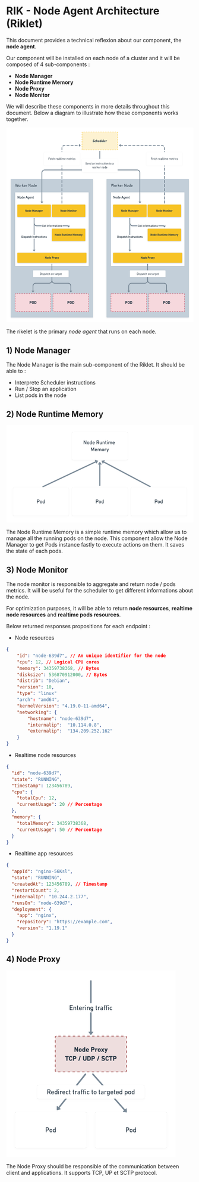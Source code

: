 # RIK - Node Agent Architecture (Riklet)

This document provides a technical reflexion about our component, the **node agent**.

Our component will be installed on each node of a cluster and it will be composed of 4 sub-components :

- **Node Manager**
- **Node Runtime Memory**
- **Node Proxy**
- **Node Monitor**

We will describe these components in more details throughout this document. Below a diagram to illustrate how these components works together.

![](assets/node-schema.png)

The rikelet is the primary _node agent_ that runs on each node.

## 1) Node Manager

The Node Manager is the main sub-component of the Riklet. It should be able to :

- Interprete Scheduler instructions
- Run / Stop an application
- List pods in the node

## 2) Node Runtime Memory

![](assets/nrm.png)

The Node Runtime Memory is a simple runtime memory which allow us to manage all the running pods on the node. This component allow the Node Manager to get Pods instance fastly to execute actions on them. It saves the state of each pods.

## 3) Node Monitor

The node monitor is responsible to aggregate and return node / pods metrics. It will be useful for the scheduler to get different informations about the node.

For optimization purposes, it will be able to return **node resources**, **realtime node resources** and **realtime pods resources**.

Below returned responses propositions for each endpoint :

- Node resources

```json
{
    "id": "node-639d7", // An unique identifier for the node
    "cpu": 12, // Logical CPU cores
    "memory": 34359738368, // Bytes
    "disksize": 536870912000, // Bytes
    "distrib": "Debian",
    "version": 10,
    "type": "linux"
    "arch": "amd64",
    "kernelVersion": "4.19.0-11-amd64",
    "networking": {
        "hostname": "node-639d7",
        "internalip":  "10.114.0.8",
        "externalip":  "134.209.252.162"
    }
}
```

- Realtime node resources

```json
{
  "id": "node-639d7",
  "state": "RUNNING",
  "timestamp": 123456789,
  "cpu": {
    "totalCpu": 12,
    "currentUsage": 20 // Percentage
  },
  "memory": {
    "totalMemory": 34359738368,
    "currentUsage": 50 // Percentage
  }
}
```

- Realtime app resources

```json
{
  "appId": "nginx-56Ksl",
  "state": "RUNNING",
  "createdAt": 123456789, // Timestamp
  "restartCount": 2,
  "internalIp": "10.244.2.177",
  "runsOn": "node-639d7",
  "deployment": {
    "app": "nginx",
    "repository": "https://example.com",
    "version": "1.19.1"
  }
}
```

## 4) Node Proxy

![](assets/nprx.png)

The Node Proxy should be responsible of the communication between client and applications. It supports TCP, UP et SCTP protocol.
